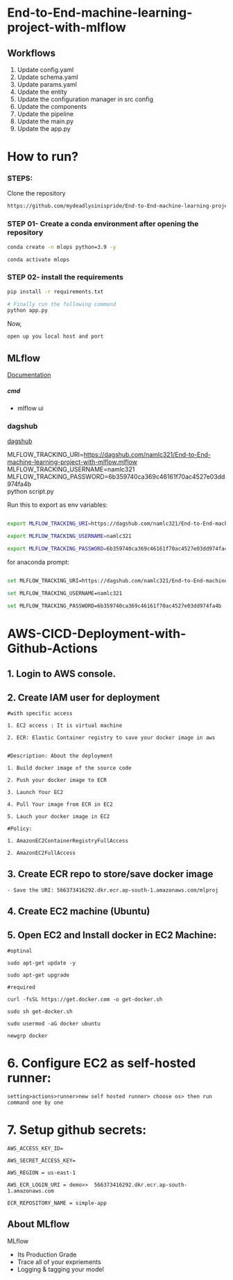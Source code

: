 # End-to-End-machine-learning-project-with-mlflow

## Workflows

1. Update config.yaml
2. Update schema.yaml
3. Update params.yaml
4. Update the entity
5. Update the configuration manager in src config
6. Update the components
7. Update the pipeline 
8. Update the main.py
9. Update the app.py

# How to run?
### STEPS:

Clone the repository

```bash
https://github.com/mydeadlysinispride/End-to-End-machine-learning-project-with-mlflow
```
### STEP 01- Create a conda environment after opening the repository

```bash
conda create -n mlops python=3.9 -y
```

```bash
conda activate mlops
```


### STEP 02- install the requirements
```bash
pip install -r requirements.txt
```


```bash
# Finally run the following command
python app.py
```

Now,
```bash
open up you local host and port
```



## MLflow

[Documentation](https://mlflow.org/docs/latest/index.html)


##### cmd
- mlflow ui

### dagshub
[dagshub](https://dagshub.com/)

MLFLOW_TRACKING_URI=https://dagshub.com/namlc321/End-to-End-machine-learning-project-with-mlflow.mlflow \
MLFLOW_TRACKING_USERNAME=namlc321 \
MLFLOW_TRACKING_PASSWORD=6b359740ca369c46161f70ac4527e03dd974fa4b \
python script.py

Run this to export as env variables:

```bash

export MLFLOW_TRACKING_URI=https://dagshub.com/namlc321/End-to-End-machine-learning-project-with-mlflow.mlflow

export MLFLOW_TRACKING_USERNAME=namlc321 

export MLFLOW_TRACKING_PASSWORD=6b359740ca369c46161f70ac4527e03dd974fa4b

```

for anaconda prompt:
```bash

set MLFLOW_TRACKING_URI=https://dagshub.com/namlc321/End-to-End-machine-learning-project-with-mlflow.mlflow

set MLFLOW_TRACKING_USERNAME=namlc321 

set MLFLOW_TRACKING_PASSWORD=6b359740ca369c46161f70ac4527e03dd974fa4b

```


# AWS-CICD-Deployment-with-Github-Actions

## 1. Login to AWS console.

## 2. Create IAM user for deployment

	#with specific access

	1. EC2 access : It is virtual machine

	2. ECR: Elastic Container registry to save your docker image in aws


	#Description: About the deployment

	1. Build docker image of the source code

	2. Push your docker image to ECR

	3. Launch Your EC2 

	4. Pull Your image from ECR in EC2

	5. Lauch your docker image in EC2

	#Policy:

	1. AmazonEC2ContainerRegistryFullAccess

	2. AmazonEC2FullAccess

	
## 3. Create ECR repo to store/save docker image
    - Save the URI: 566373416292.dkr.ecr.ap-south-1.amazonaws.com/mlproj

	
## 4. Create EC2 machine (Ubuntu) 

## 5. Open EC2 and Install docker in EC2 Machine:
	
	
	#optinal

	sudo apt-get update -y

	sudo apt-get upgrade
	
	#required

	curl -fsSL https://get.docker.com -o get-docker.sh

	sudo sh get-docker.sh

	sudo usermod -aG docker ubuntu

	newgrp docker
	
# 6. Configure EC2 as self-hosted runner:
    setting>actions>runner>new self hosted runner> choose os> then run command one by one


# 7. Setup github secrets:

    AWS_ACCESS_KEY_ID=

    AWS_SECRET_ACCESS_KEY=

    AWS_REGION = us-east-1

    AWS_ECR_LOGIN_URI = demo>>  566373416292.dkr.ecr.ap-south-1.amazonaws.com

    ECR_REPOSITORY_NAME = simple-app




## About MLflow 
MLflow

 - Its Production Grade
 - Trace all of your expriements
 - Logging & tagging your model
